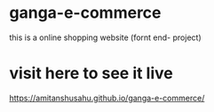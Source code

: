 # ganga-e-commerce
this is  a online shopping  website (fornt end- project)
# visit here to see it live
https://amitanshusahu.github.io/ganga-e-commerce/
